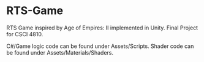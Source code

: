 # RTS-Game
 RTS Game inspired by Age of Empires: II implemented in Unity. Final Project for CSCI 4810.
 
 C#/Game logic code can be found under Assets/Scripts. Shader code can be found under Assets/Materials/Shaders.

